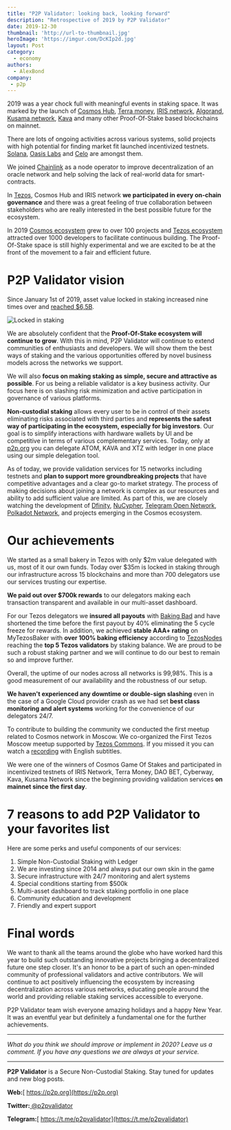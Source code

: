 ```yaml
---
title: "P2P Validator: looking back, looking forward"
description: "Retrospective of 2019 by P2P Validator"
date: 2019-12-30
thumbnail: 'http://url-to-thumbnail.jpg'
heroImage: 'https://imgur.com/DcKIp2d.jpg'
layout: Post
category:
  - economy
authors:
  - AlexBond
company:
 - p2p
---
```


2019 was a year chock full with meaningful events in staking space. It was marked by the launch of [Cosmos Hub](https://hub.cosmos.network/), [Terra money](https://terra.money/), [IRIS network](https://www.irisnet.org/), [Algorand](https://www.algorand.com/), [Kusama network](https://kusama.network/), [Kava](https://www.kava.io/) and many other Proof-Of-Stake based blockchains on mainnet.

There are lots of ongoing activities across various systems, solid projects with high potential for finding market fit launched incentivized testnets. [Solana](https://solana.com/), [Oasis Labs](https://www.oasislabs.com/) and [Celo](https://celo.org/) are amongst them.

We joined [Chainlink](https://chain.link/) as a node operator to improve decentralization of an oracle network and help solving the lack of real-world data for smart-contracts.

In [Tezos](https://tezos.com/), Cosmos Hub and IRIS network **we participated in every on-chain governance** and there was a great feeling of true collaboration between stakeholders who are really interested in the best possible future for the ecosystem.

In 2019 [Cosmos ecosystem](https://cosmonauts.world/) grew to over 100 projects and [Tezos ecosystem](https://tezosprojects.com/) attracted over 1000 developers to facilitate continuous building. The Proof-Of-Stake space is still highly experimental and we are excited to be at the front of the movement to a fair and efficient future.

# P2P Validator vision

Since January 1st of 2019, asset value locked in staking increased nine times over and [reached $6,5B](https://www.stakingrewards.com/global-charts).

![Locked in staking](https://imgur.com/5g7NdjQ.jpg)

[^Pic. 1]: Data from stakingrewards.com

We are absolutely confident that the **Proof-Of-Stake ecosystem will continue to grow**. With this in mind, P2P Validator will continue to extend communities of enthusiasts and developers. We will show them the best ways of staking and the various opportunities offered by novel business models across the networks we support.

We will also **focus on making staking as simple, secure and attractive as possible**. For us being a reliable validator is a key business activity. Our focus here is on slashing risk minimization and active participation in governance of various platforms.

**Non-custodial staking** allows every user to be in control of their assets eliminating risks associated with third parties and **represents the safest way of participating in the ecosystem, especially for big investors**. Our goal is to simplify interactions with hardware wallets by UI and be competitive in terms of various complementary services. Today, only at [p2p.org](https://p2p.org) you can delegate ATOM, KAVA and XTZ with ledger in one place using our simple delegation tool.

As of today, we provide validation services for 15 networks including testnets and **plan to support more groundbreaking projects** that have competitive advantages and a clear go-to market strategy. The process of making decisions about joining a network is complex as our resources and ability to add sufficient value are limited. As part of this, we are closely watching the development of [Dfinity](https://dfinity.org/), [NuCypher](https://www.nucypher.com/), [Telegram Open Network](https://test.ton.org/tblkch.pdf), [Polkadot Network](https://polkadot.network/), and projects emerging in the Cosmos ecosystem.

# Our achievements

We started as a small bakery in Tezos with only $2m value delegated with us, most of it our own funds. Today over $35m is locked in staking through our infrastructure across 15 blockchains and more than 700 delegators use our services trusting our expertise.

**We paid out over $700k rewards** to our delegators making each transaction transparent and available in our multi-asset dashboard. 

For our Tezos delegators we **insured all payouts** with [Baking Bad](https://baking-bad.org/) and have shortened the time before the first payout by 40% eliminating the 5 cycle freeze for rewards. In addition, we achieved **stable AAA+ rating** on MyTezosBaker with **over 100% baking efficiency** according to [TezosNodes](https://www.tezos-nodes.com/) reaching the **top 5 Tezos validators** by staking balance. We are proud to be such a robust staking partner and we will continue to do our best to remain so and improve further.

Overall, the uptime of our nodes across all networks is 99,98%. This is a good measurement of our availability and the robustness of our setup. 

**We haven't experienced any downtime or double-sign slashing** even in the case of a Google Cloud provider crash as we had set **best class monitoring and alert systems** working for the convenience of our delegators 24/7.

To contribute to building the community we conducted the first meetup related to Cosmos network in Moscow. We co-organized the First Tezos Moscow meetup supported by [Tezos Commons](https://tezoscommons.org/). If you missed it you can watch a [recording](https://www.youtube.com/channel/UC4O5M30Exrg1abhacOJKUVw) with English subtitles.

We were one of the winners of Cosmos Game Of Stakes and participated in incentivized testnets of IRIS Network, Terra Money, DAO BET, Cyberway, Kava, Kusama Network since the beginning providing validation services **on mainnet since the first day**. 

# 7 reasons to add P2P Validator to your favorites list

Here are some perks and useful components of our services:

1. Simple Non-Custodial Staking with Ledger
2. We are investing since 2014 and always put our own skin in the game
3. Secure infrastructure with 24/7 monitoring and alert systems
4. Special conditions starting from $500k
5. Multi-asset dashboard to track staking portfolio in one place
6. Community education and development
7. Friendly and expert support

# Final words

We want to thank all the teams around the globe who have worked hard this year to build such outstanding innovative projects bringing a decentralized future one step closer. It's an honor to be a part of such an open-minded community of professional validators and active contributors. We will continue to act positively influencing the ecosystem by increasing decentralization across various networks, educating people around the world and providing reliable staking services accessible to everyone.

P2P Validator team wish everyone amazing holidays and a happy New Year. It was an eventful year but definitely a fundamental one for the further achievements. 

------

*What do you think we should improve or implement in 2020? Leave us a comment. If you have any questions we are always at your service.*

------

**P2P Validator** is a Secure Non-Custodial Staking. Stay tuned for updates and new blog posts.

**Web:**[ https://p2p.org](https://p2p.org)

**Twitter:**[ @p2pvalidator](https://twitter.com/p2pvalidator)

**Telegram:**[ https://t.me/p2pvalidator](https://t.me/p2pvalidator)